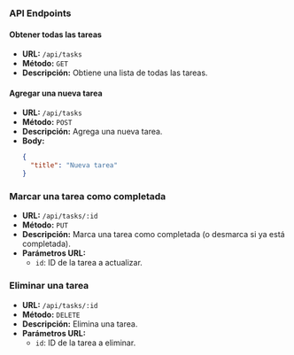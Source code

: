 ### API Endpoints

#### Obtener todas las tareas
- **URL:** `/api/tasks`
- **Método:** `GET`
- **Descripción:** Obtiene una lista de todas las tareas.

#### Agregar una nueva tarea
- **URL:** `/api/tasks`
- **Método:** `POST`
- **Descripción:** Agrega una nueva tarea.
- **Body:**
  ```json
  {
    "title": "Nueva tarea"
  }

### Marcar una tarea como completada
- **URL:** `/api/tasks/:id`
- **Método:** `PUT`
- **Descripción:** Marca una tarea como completada (o desmarca si ya está completada).
- **Parámetros URL:**
  - `id`: ID de la tarea a actualizar.

### Eliminar una tarea
- **URL:** `/api/tasks/:id`
- **Método:** `DELETE`
- **Descripción:** Elimina una tarea.
- **Parámetros URL:**
  - `id`: ID de la tarea a eliminar.
